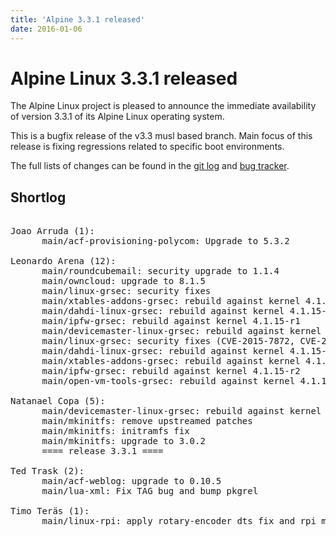 ```yaml
---
title: 'Alpine 3.3.1 released'
date: 2016-01-06
---
```


Alpine Linux 3.3.1 released
=====================

The Alpine Linux project is pleased to announce the immediate
availability of version 3.3.1 of its Alpine Linux operating system.

This is a bugfix release of the v3.3 musl based branch. Main focus
of this release is fixing regressions related to specific boot
environments.

The full lists of changes can be found in the [git
log](http://git.alpinelinux.org/cgit/aports/log/?h=v3.3.1) and [bug
tracker](http://bugs.alpinelinux.org/versions/103).

Shortlog
--------

<pre>

Joao Arruda (1):
      main/acf-provisioning-polycom: Upgrade to 5.3.2

Leonardo Arena (12):
      main/roundcubemail: security upgrade to 1.1.4
      main/owncloud: upgrade to 8.1.5
      main/linux-grsec: security fixes
      main/xtables-addons-grsec: rebuild against kernel 4.1.15-r1
      main/dahdi-linux-grsec: rebuild against kernel 4.1.15-r1
      main/ipfw-grsec: rebuild against kernel 4.1.15-r1
      main/devicemaster-linux-grsec: rebuild against kernel 4.1.15-r1
      main/linux-grsec: security fixes (CVE-2015-7872, CVE-2015-7885)
      main/dahdi-linux-grsec: rebuild against kernel 4.1.15-r2
      main/xtables-addons-grsec: rebuild against kernel 4.1.15-r2
      main/ipfw-grsec: rebuild against kernel 4.1.15-r2
      main/open-vm-tools-grsec: rebuild against kernel 4.1.15-r2

Natanael Copa (5):
      main/devicemaster-linux-grsec: rebuild against kernel 4.1.15-r2
      main/mkinitfs: remove upstreamed patches
      main/mkinitfs: initramfs fix
      main/mkinitfs: upgrade to 3.0.2
      ==== release 3.3.1 ====

Ted Trask (2):
      main/acf-weblog: upgrade to 0.10.5
      main/lua-xml: Fix TAG bug and bump pkgrel

Timo Teräs (1):
      main/linux-rpi: apply rotary-encoder dts fix and rpi mmc-spi fix

</pre>

